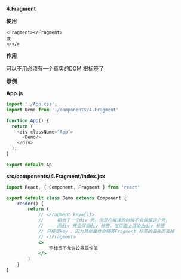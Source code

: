 **4.Fragment**

**使用**

```
<Fragment></Fragment>
或
<></>
```

**作用**

可以不用必须有一个真实的DOM 根标签了

**示例**

**App.js**

```js
import './App.css';
import Demo from './components/4.Fragment'

function App() {
  return (
    <div className="App">
      <Demo/>
    </div>
  );
}

export default Ap
```

**src/components/4.Fragment/index.jsx**

```jsx
import React, { Component, Fragment } from 'react'

export default class Demo extends Component {
    render() {
        return (
            // <Fragment key={1}>
            //     相当于一个div 壳，但是在编译的时候不会保留这个壳,
            //     而div 壳会保留div 标签，在页面上渲染出div 标签
            // 只接受key ，因为其他属性会随着Fragment 标签的丢失而丢掉
            // </Fragment>
            <>
                空标签不允许设置属性值
            </>
        )
    }
}

```

